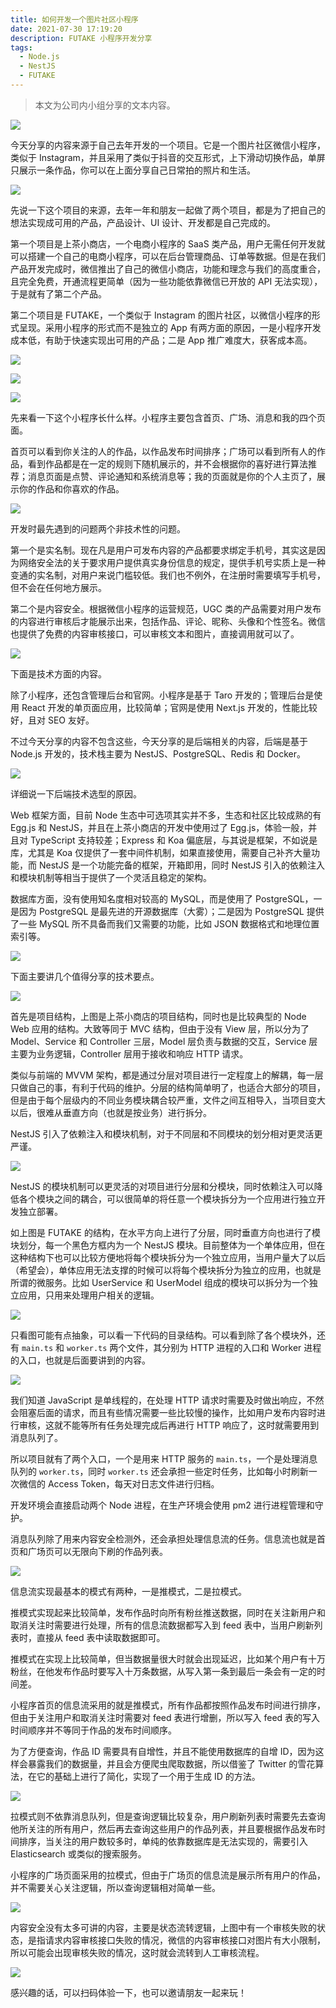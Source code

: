 ```yaml
---
title: 如何开发一个图片社区小程序
date: 2021-07-30 17:19:20
description: FUTAKE 小程序开发分享
tags:
  - Node.js
  - NestJS
  - FUTAKE
---
```


> 本文为公司内小组分享的文本内容。

![](/static/presentation-futake/01.png)

今天分享的内容来源于自己去年开发的一个项目。它是一个图片社区微信小程序，类似于 Instagram，并且采用了类似于抖音的交互形式，上下滑动切换作品，单屏只展示一条作品，你可以在上面分享自己日常拍的照片和生活。

![](/static/presentation-futake/02.png)

先说一下这个项目的来源，去年一年和朋友一起做了两个项目，都是为了把自己的想法实现成可用的产品，产品设计、UI 设计、开发都是自己完成的。

第一个项目是上茶小商店，一个电商小程序的 SaaS 类产品，用户无需任何开发就可以搭建一个自己的电商小程序，可以在后台管理商品、订单等数据。但是在我们产品开发完成时，微信推出了自己的微信小商店，功能和理念与我们的高度重合，且完全免费，开通流程更简单（因为一些功能依靠微信已开放的 API 无法实现），于是就有了第二个产品。

第二个项目是 FUTAKE，一个类似于 Instagram 的图片社区，以微信小程序的形式呈现。采用小程序的形式而不是独立的 App 有两方面的原因，一是小程序开发成本低，有助于快速实现出可用的产品；二是 App 推广难度大，获客成本高。

![](/static/presentation-futake/03.png)

![](/static/presentation-futake/04.png)

![](/static/presentation-futake/05.png)

先来看一下这个小程序长什么样。小程序主要包含首页、广场、消息和我的四个页面。

首页可以看到你关注的人的作品，以作品发布时间排序；广场可以看到所有人的作品，看到作品都是在一定的规则下随机展示的，并不会根据你的喜好进行算法推荐；消息页面是点赞、评论通知和系统消息等；我的页面就是你的个人主页了，展示你的作品和你喜欢的作品。

![](/static/presentation-futake/06.png)

开发时最先遇到的问题两个非技术性的问题。

第一个是实名制。现在凡是用户可发布内容的产品都要求绑定手机号，其实这是因为网络安全法的关于要求用户提供真实身份信息的规定，提供手机号实质上是一种变通的实名制，对用户来说门槛较低。我们也不例外，在注册时需要填写手机号，但不会在任何地方展示。

第二个是内容安全。根据微信小程序的运营规范，UGC 类的产品需要对用户发布的内容进行审核后才能展示出来，包括作品、评论、昵称、头像和个性签名。微信也提供了免费的内容审核接口，可以审核文本和图片，直接调用就可以了。

![](/static/presentation-futake/07.png)

下面是技术方面的内容。

除了小程序，还包含管理后台和官网。小程序是基于 Taro 开发的；管理后台是使用 React 开发的单页面应用，比较简单；官网是使用 Next.js 开发的，性能比较好，且对 SEO 友好。

不过今天分享的内容不包含这些，今天分享的是后端相关的内容，后端是基于 Node.js 开发的，技术栈主要为 NestJS、PostgreSQL、Redis 和 Docker。

![](/static/presentation-futake/08.png)

详细说一下后端技术选型的原因。

Web 框架方面，目前 Node 生态中可选项其实并不多，生态和社区比较成熟的有 Egg.js 和 NestJS，并且在上茶小商店的开发中使用过了 Egg.js，体验一般，并且对 TypeScript 支持较差；Express 和 Koa 偏底层，与其说是框架，不如说是库，尤其是 Koa 仅提供了一套中间件机制，如果直接使用，需要自己补齐大量功能，而 NestJS 是一个功能完备的框架，开箱即用，同时 NestJS 引入的依赖注入和模块机制等相当于提供了一个灵活且稳定的架构。

数据库方面，没有使用知名度相对较高的 MySQL，而是使用了 PostgreSQL，一是因为 PostgreSQL 是最先进的开源数据库（大雾）；二是因为 PostgreSQL 提供了一些 MySQL 所不具备而我们又需要的功能，比如 JSON 数据格式和地理位置索引等。

![](/static/presentation-futake/09.png)

下面主要讲几个值得分享的技术要点。

![](/static/presentation-futake/10.png)

首先是项目结构，上图是上茶小商店的项目结构，同时也是比较典型的 Node Web 应用的结构。大致等同于 MVC 结构，但由于没有 View 层，所以分为了 Model、Service 和 Controller 三层，Model 层负责与数据的交互，Service 层主要为业务逻辑，Controller 层用于接收和响应 HTTP 请求。

类似与前端的 MVVM 架构，都是通过分层对项目进行一定程度上的解耦，每一层只做自己的事，有利于代码的维护。分层的结构简单明了，也适合大部分的项目，但是由于每个层级内的不同业务模块耦合较严重，文件之间互相导入，当项目变大以后，很难从垂直方向（也就是按业务）进行拆分。

NestJS 引入了依赖注入和模块机制，对于不同层和不同模块的划分相对更灵活更严谨。

![](/static/presentation-futake/11.png)

NestJS 的模块机制可以更灵活的对项目进行分层和分模块，同时依赖注入可以降低各个模块之间的耦合，可以很简单的将任意一个模块拆分为一个应用进行独立开发独立部署。

如上图是 FUTAKE 的结构，在水平方向上进行了分层，同时垂直方向也进行了模块划分，每一个黑色方框内为一个 NestJS 模块。目前整体为一个单体应用，但在这种结构下也可以比较方便地将每个模块拆分为一个独立应用，当用户量大了以后（希望会），单体应用无法支撑的时候可以将每个模块拆分为独立的应用，也就是所谓的微服务。比如 UserService 和 UserModel 组成的模块可以拆分为一个独立应用，只用来处理用户相关的逻辑。

![](/static/presentation-futake/12.png)

只看图可能有点抽象，可以看一下代码的目录结构。可以看到除了各个模块外，还有 `main.ts` 和 `worker.ts` 两个文件，其分别为 HTTP 进程的入口和 Worker 进程的入口，也就是后面要讲到的内容。

![](/static/presentation-futake/13.png)

我们知道 JavaScript 是单线程的，在处理 HTTP 请求时需要及时做出响应，不然会阻塞后面的请求，而且有些情况需要一些比较慢的操作，比如用户发布内容时进行审核，这就不能等所有任务处理完成后再进行 HTTP 响应了，这时就需要用到消息队列了。

所以项目就有了两个入口，一个是用来 HTTP 服务的 `main.ts`，一个是处理消息队列的 `worker.ts`，同时 `worker.ts` 还会承担一些定时任务，比如每小时刷新一次微信的 Access Token，每天对日志文件进行归档。

开发环境会直接启动两个 Node 进程，在生产环境会使用 pm2 进行进程管理和守护。

消息队列除了用来内容安全检测外，还会承担处理信息流的任务。信息流也就是首页和广场页可以无限向下刷的作品列表。

![](/static/presentation-futake/14.png)

信息流实现最基本的模式有两种，一是推模式，二是拉模式。

推模式实现起来比较简单，发布作品时向所有粉丝推送数据，同时在关注新用户和取消关注时需要进行处理，所有的信息流数据都写入到 feed 表中，当用户刷新列表时，直接从 feed 表中读取数据即可。

推模式在实现上比较简单，但当数据量很大时就会出现延迟，比如某个用户有十万粉丝，在他发布作品时要写入十万条数据，从写入第一条到最后一条会有一定的时间差。

小程序首页的信息流采用的就是推模式，所有作品都按照作品发布时间进行排序，但由于关注用户和取消关注时需要对 feed 表进行增删，所以写入 feed 表的写入时间顺序并不等同于作品的发布时间顺序。

为了方便查询，作品 ID 需要具有自增性，并且不能使用数据库的自增 ID，因为这样会暴露我们的数据量，并且会方便爬虫爬取数据，所以借鉴了 Twitter 的雪花算法，在它的基础上进行了简化，实现了一个用于生成 ID 的方法。

![](/static/presentation-futake/15.png)

拉模式则不依靠消息队列，但是查询逻辑比较复杂，用户刷新列表时需要先去查询他所关注的所有用户，然后再去查询这些用户的作品列表，并且要根据作品发布时间排序，当关注的用户数较多时，单纯的依靠数据库是无法实现的，需要引入 Elasticsearch 或类似的搜索服务。

小程序的广场页面采用的拉模式，但由于广场页的信息流是展示所有用户的作品，并不需要关心关注逻辑，所以查询逻辑相对简单一些。

![](/static/presentation-futake/16.png)

内容安全没有太多可讲的内容，主要是状态流转逻辑，上图中有一个审核失败的状态，是指请求内容审核接口失败的情况，微信的内容审核接口对图片有大小限制，所以可能会出现审核失败的情况，这时就会流转到人工审核流程。

![](/static/presentation-futake/17.png)

感兴趣的话，可以扫码体验一下，也可以邀请朋友一起来玩！
